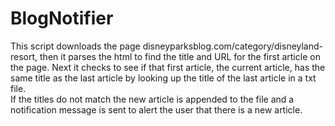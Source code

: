 BlogNotifier
============

This script downloads the page disneyparksblog.com/category/disneyland-resort,
then it parses the html to find the title and URL for the first article on the page.
Next it checks to see if that first article, the current article, has the same title
as the last article by looking up the title of the last article in a txt file.  
If the titles do not match the new article is appended to the file and a notification
message is sent to alert the user that there is a new article.
